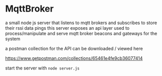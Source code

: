 # MqttBroker

a small node js server that listens to mqtt brokers and subscribes to store their rssi data pings
this server exposes an api layer used to process/manipulate and serve mqtt broker beacons and gateways 
for the system

a postman collection for the API can be downloaded / viewed here 

https://www.getpostman.com/collections/65461e4fe9cb36077414


start the server with ```node server.js```
